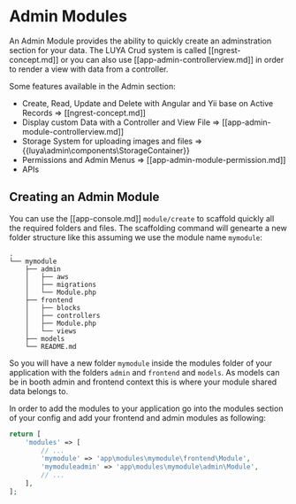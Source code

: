 # Admin Modules

An Admin Module provides the ability to quickly create an adminstration section for your data. The LUYA Crud system is called [[ngrest-concept.md]] or you can also use [[app-admin-controllerview.md]] in order to render a view with data from a controller.

Some features available in the Admin section:

+ Create, Read, Update and Delete with Angular and Yii base on Active Records => [[ngrest-concept.md]]
+ Display custom Data with a Controller and View File => [[app-admin-module-controllerview.md]]
+ Storage System for uploading images and files => {{luya\admin\components\StorageContainer}}
+ Permissions and Admin Menus => [[app-admin-module-permission.md]]
+ APIs

## Creating an Admin Module

You can use the [[app-console.md]] `module/create` to scaffold quickly all the required folders and files. The scaffolding command will genearte a new folder structure like this assuming we use the module name `mymodule`:

```
.
└── mymodule
    ├── admin
    │   ├── aws
    │   ├── migrations
    │   └── Module.php
    ├── frontend
    │   ├── blocks
    │   ├── controllers
    │   ├── Module.php
    │   └── views
    ├── models
    └── README.md
```

So you will have a new folder `mymodule` inside the modules folder of your application with the folders `admin` and `frontend` and `models`. As models can be in booth admin and frontend context this is where your module shared data belongs to.

In order to add the modules to your application go into the modules section of your config and add your frontend and admin modules as following:

```php
return [
    'modules' => [
        // ...
        'mymodule' => 'app\modules\mymodule\frontend\Module',
        'mymoduleadmin' => 'app\modules\mymodule\admin\Module',
        // ...
    ],
];
```